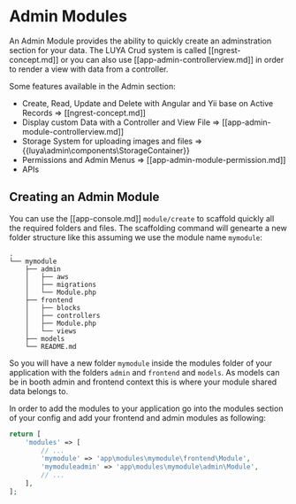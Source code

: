 # Admin Modules

An Admin Module provides the ability to quickly create an adminstration section for your data. The LUYA Crud system is called [[ngrest-concept.md]] or you can also use [[app-admin-controllerview.md]] in order to render a view with data from a controller.

Some features available in the Admin section:

+ Create, Read, Update and Delete with Angular and Yii base on Active Records => [[ngrest-concept.md]]
+ Display custom Data with a Controller and View File => [[app-admin-module-controllerview.md]]
+ Storage System for uploading images and files => {{luya\admin\components\StorageContainer}}
+ Permissions and Admin Menus => [[app-admin-module-permission.md]]
+ APIs

## Creating an Admin Module

You can use the [[app-console.md]] `module/create` to scaffold quickly all the required folders and files. The scaffolding command will genearte a new folder structure like this assuming we use the module name `mymodule`:

```
.
└── mymodule
    ├── admin
    │   ├── aws
    │   ├── migrations
    │   └── Module.php
    ├── frontend
    │   ├── blocks
    │   ├── controllers
    │   ├── Module.php
    │   └── views
    ├── models
    └── README.md
```

So you will have a new folder `mymodule` inside the modules folder of your application with the folders `admin` and `frontend` and `models`. As models can be in booth admin and frontend context this is where your module shared data belongs to.

In order to add the modules to your application go into the modules section of your config and add your frontend and admin modules as following:

```php
return [
    'modules' => [
        // ...
        'mymodule' => 'app\modules\mymodule\frontend\Module',
        'mymoduleadmin' => 'app\modules\mymodule\admin\Module',
        // ...
    ],
];
```